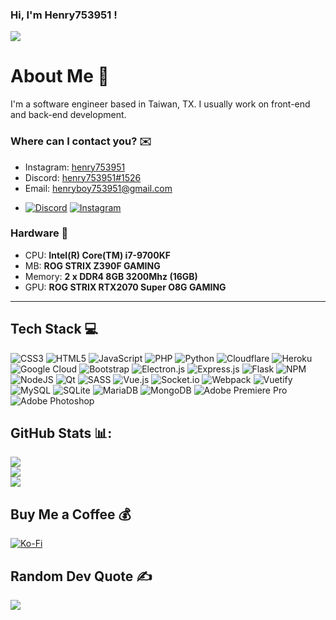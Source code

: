 [3]: https://www.instagram.com/henry753951/
[4]: https://discordapp.com/users/332108610811199489
[5]: mailto:henryboy753951@gmail.com

### Hi, I'm Henry753951 ! 
[![](https://visitcount.itsvg.in/api?id=henry753951&icon=1&color=9)](https://visitcount.itsvg.in)  
# About Me 🤘
I'm a software engineer based in Taiwan, TX. I usually work on front-end and back-end development.
<!-- 
### Current Project(s) 💻
+ **AAA** - [GitHub][1] | [Discord][1]
 -->
### Where can I contact you? ✉️
+ Instagram: [henry753951][3]
+ Discord: [henry753951#1526][4]
+ Email: [henryboy753951@gmail.com][5]

* [![Discord](https://img.shields.io/badge/Discord-%237289DA.svg?logo=discord&logoColor=white)](htttps://discord.gg/https://discordapp.com/users/332108610811199489) [![Instagram](https://img.shields.io/badge/Instagram-%23E4405F.svg?logo=Instagram&logoColor=white)](https://instagram.com/henry753951) 

### Hardware 🚀
* CPU: **Intel(R) Core(TM) i7-9700KF**
* MB: **ROG STRIX Z390F GAMING**
* Memory: **2 x DDR4 8GB 3200Mhz (16GB)**
* GPU: **ROG STRIX RTX2070 Super O8G GAMING**
---
## Tech Stack 💻
![CSS3](https://img.shields.io/badge/css3-%231572B6.svg?style=for-the-badge&logo=css3&logoColor=white) ![HTML5](https://img.shields.io/badge/html5-%23E34F26.svg?style=for-the-badge&logo=html5&logoColor=white) ![JavaScript](https://img.shields.io/badge/javascript-%23323330.svg?style=for-the-badge&logo=javascript&logoColor=%23F7DF1E) ![PHP](https://img.shields.io/badge/php-%23777BB4.svg?style=for-the-badge&logo=php&logoColor=white) ![Python](https://img.shields.io/badge/python-3670A0?style=for-the-badge&logo=python&logoColor=ffdd54) ![Cloudflare](https://img.shields.io/badge/Cloudflare-F38020?style=for-the-badge&logo=Cloudflare&logoColor=white) ![Heroku](https://img.shields.io/badge/heroku-%23430098.svg?style=for-the-badge&logo=heroku&logoColor=white) ![Google Cloud](https://img.shields.io/badge/Google%20Cloud-%234285F4.svg?style=for-the-badge&logo=google-cloud&logoColor=white) ![Bootstrap](https://img.shields.io/badge/bootstrap-%23563D7C.svg?style=for-the-badge&logo=bootstrap&logoColor=white) ![Electron.js](https://img.shields.io/badge/Electron-191970?style=for-the-badge&logo=Electron&logoColor=white) ![Express.js](https://img.shields.io/badge/express.js-%23404d59.svg?style=for-the-badge&logo=express&logoColor=%2361DAFB) ![Flask](https://img.shields.io/badge/flask-%23000.svg?style=for-the-badge&logo=flask&logoColor=white) ![NPM](https://img.shields.io/badge/NPM-%23000000.svg?style=for-the-badge&logo=npm&logoColor=white) ![NodeJS](https://img.shields.io/badge/node.js-6DA55F?style=for-the-badge&logo=node.js&logoColor=white) ![Qt](https://img.shields.io/badge/Qt-%23217346.svg?style=for-the-badge&logo=Qt&logoColor=white) ![SASS](https://img.shields.io/badge/SASS-hotpink.svg?style=for-the-badge&logo=SASS&logoColor=white) ![Vue.js](https://img.shields.io/badge/vuejs-%2335495e.svg?style=for-the-badge&logo=vuedotjs&logoColor=%234FC08D) ![Socket.io](https://img.shields.io/badge/Socket.io-black?style=for-the-badge&logo=socket.io&badgeColor=010101) ![Webpack](https://img.shields.io/badge/webpack-%238DD6F9.svg?style=for-the-badge&logo=webpack&logoColor=black) ![Vuetify](https://img.shields.io/badge/Vuetify-1867C0?style=for-the-badge&logo=vuetify&logoColor=AEDDFF) ![MySQL](https://img.shields.io/badge/mysql-%2300f.svg?style=for-the-badge&logo=mysql&logoColor=white) ![SQLite](https://img.shields.io/badge/sqlite-%2307405e.svg?style=for-the-badge&logo=sqlite&logoColor=white) ![MariaDB](https://img.shields.io/badge/MariaDB-003545?style=for-the-badge&logo=mariadb&logoColor=white) ![MongoDB](https://img.shields.io/badge/MongoDB-%234ea94b.svg?style=for-the-badge&logo=mongodb&logoColor=white) ![Adobe Premiere Pro](https://img.shields.io/badge/Adobe%20Premiere%20Pro-9999FF.svg?style=for-the-badge&logo=Adobe%20Premiere%20Pro&logoColor=white) ![Adobe Photoshop](https://img.shields.io/badge/adobephotoshop-%2331A8FF.svg?style=for-the-badge&logo=adobephotoshop&logoColor=white)
## GitHub Stats 📊:
![](https://github-readme-stats.vercel.app/api?username=henry753951&theme=vue&hide_border=false&include_all_commits=false&count_private=false)<br/>
![](https://github-readme-streak-stats.herokuapp.com/?user=henry753951&theme=vue&hide_border=false)<br/>
![](https://github-readme-stats.vercel.app/api/top-langs/?username=henry753951&theme=vue&hide_border=false&include_all_commits=false&count_private=false&layout=compact)

<!-- ## 🏆GitHub Trophies
![](https://github-profile-trophy.vercel.app/?username=henry753951&theme=gitdimmed&no-frame=true&no-bg=false&margin-w=4) -->

## Buy Me a Coffee 💰
[![Ko-Fi](https://cdn.ko-fi.com/cdn/kofi3.png?v=3)](https://ko-fi.com/henry753951) 

## Random Dev Quote ✍️
![](https://quotes-github-readme.vercel.app/api?type=horizontal&theme=radical)
  
  

